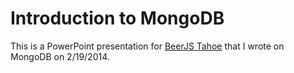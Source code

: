 # Introduction to MongoDB

This is a PowerPoint presentation for [BeerJS Tahoe](https://github.com/beerjs/tahoe) that I wrote on MongoDB on 2/19/2014.
